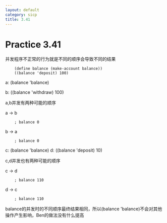 ```yaml
---
layout: default
category: sicp
title: 3.41
---
```


# Practice 3.41

并发程序不正常的行为就是不同的顺序会导致不同的结果

		(define balance (make-account balance))
		((balance 'deposit) 100)

a: (balance 'balance)

b: ((balance 'withdraw) 100)

a,b并发有两种可能的顺序

a -> b

		; balance 0

b -> a

		; balance 0

c: (balance 'balance)
d: ((balance 'deposit) 10)

c,d并发也有两种可能的顺序

c -> d

		; balance 110

d -> c

		; balance 110

balance的并发时的不同顺序最终结果相同，所以(balance 'balance)不会对其他操作产生影响，Ben的做法没有什么提高 

